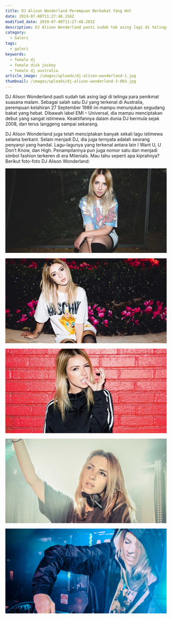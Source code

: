 ```yaml
---
title: DJ Alison Wonderland Perempuan Berbakat Yang Hot
date: 2019-07-08T11:27:48.156Z
modified_date: 2019-07-08T11:27:48.203Z
description: DJ Alison Wonderland pasti sudah tak asing lagi di telinga para penikmat suasana malam. Sebagai salah satu DJ yang terkenal di Australia.
category:
  - Galeri
tags:
  - galeri
keywords:
  - female dj
  - female disk jockey
  - female dj australia
article_image: /images/uploads/dj-alison-wonderland-1.jpg
thumbnail: /images/uploads/dj-alison-wonderland-3-003.jpg
---
```

DJ Alison Wonderland pasti sudah tak asing lagi di telinga para penikmat suasana malam. Sebagai salah satu DJ yang terkenal di Australia, perempuan kelahiran 27 September 1986 ini mampu menunjukan  segudang bakat yang hebat. Dibawah label EMI – Universal, dia mampu menciptakan debut yang sangat istimewa. Keaktifannya dalam dunia DJ bermula sejak 2008, dan terus langgeng sampai sekarang.

DJ Alison Wonderland juga telah menciptakan banyak sekali lagu istimewa selama berkarir. Selain menjadi DJ, dia juga ternyata adalah seorang penyanyi yang handal. Lagu-lagunya yang terkenal antara lain I Want U, U Don’t Know, dan High. Penampilannya pun juga nomor satu dan menjadi simbol fashion terkeren di era Milenials. Mau tahu seperti apa kiprahnya? Berikut foto-foto DJ Alison Wonderland:

![DJ Alison Wonderland Perempuan Berbakat Yang Hot](/images/uploads/dj-alison-wonderland-5.jpg)

![DJ Alison Wonderland Perempuan Berbakat Yang Hot](/images/uploads/dj-alison-wonderland-4.jpg)

![DJ Alison Wonderland Perempuan Berbakat Yang Hot](/images/uploads/dj-alison-wonderland-1.jpg)

![DJ Alison Wonderland Perempuan Berbakat Yang Hot](/images/uploads/dj-alison-wonderland-3.jpg)

![DJ Alison Wonderland Perempuan Berbakat Yang Hot](/images/uploads/dj-alison-wonderland-2.jpg)
